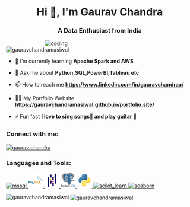<h1 align="center">Hi 👋, I'm Gaurav Chandra</h1>
<h3 align="center">A Data Enthusiast from India</h3>

<img align="right" alt="coding" width="400" src="https://media4.giphy.com/media/v1.Y2lkPTc5MGI3NjExYnp3cnViYzdmemFocWZvMWJxa2RwdWJsbzA3Z2J3YTRrMzFwN2pvYyZlcD12MV9naWZzX3NlYXJjaCZjdD1n/2IudUHdI075HL02Pkk/giphy.gif">

<p align="left"> <img src="https://komarev.com/ghpvc/?username=gauravchandramasiwal&label=Profile%20views&color=0e75b6&style=flat" alt="gauravchandramasiwal" /> </p>

- 🌱 I’m currently learning **Apache Spark and AWS**

- 💬 Ask me about **Python,SQL,PowerBI,Tableau etc**

- 📫 How to reach me **https://www.linkedin.com/in/gauravchandraa/**
  
- 🧑‍💻 My Portfolio Website **https://gauravchandramasiwal.github.io/portfolio.site/**

- ⚡ Fun fact **I love to sing songs🎵 and play guitar 🎸**

<h3 align="left">Connect with me:</h3>
<p align="left">
<a href="https://linkedin.com/in/gaurav chandra" target="blank"><img align="center" src="https://raw.githubusercontent.com/rahuldkjain/github-profile-readme-generator/master/src/images/icons/Social/linked-in-alt.svg" alt="gaurav chandra" height="30" width="40" /></a>
</p>

<h3 align="left">Languages and Tools:</h3>
<p align="left"> <a href="https://www.microsoft.com/en-us/sql-server" target="_blank" rel="noreferrer"> <img src="https://www.svgrepo.com/show/303229/microsoft-sql-server-logo.svg" alt="mssql" width="40" height="40"/> </a> <a href="https://www.mysql.com/" target="_blank" rel="noreferrer"> <img src="https://raw.githubusercontent.com/devicons/devicon/master/icons/mysql/mysql-original-wordmark.svg" alt="mysql" width="40" height="40"/> </a> <a href="https://pandas.pydata.org/" target="_blank" rel="noreferrer"> <img src="https://raw.githubusercontent.com/devicons/devicon/2ae2a900d2f041da66e950e4d48052658d850630/icons/pandas/pandas-original.svg" alt="pandas" width="40" height="40"/> </a> <a href="https://www.postgresql.org" target="_blank" rel="noreferrer"> <img src="https://raw.githubusercontent.com/devicons/devicon/master/icons/postgresql/postgresql-original-wordmark.svg" alt="postgresql" width="40" height="40"/> </a> <a href="https://www.python.org" target="_blank" rel="noreferrer"> <img src="https://raw.githubusercontent.com/devicons/devicon/master/icons/python/python-original.svg" alt="python" width="40" height="40"/> </a> <a href="https://scikit-learn.org/" target="_blank" rel="noreferrer"> <img src="https://upload.wikimedia.org/wikipedia/commons/0/05/Scikit_learn_logo_small.svg" alt="scikit_learn" width="40" height="40"/> </a> <a href="https://seaborn.pydata.org/" target="_blank" rel="noreferrer"> <img src="https://seaborn.pydata.org/_images/logo-mark-lightbg.svg" alt="seaborn" width="40" height="40"/> </a> </p>

<p><img align="left" src="https://github-readme-stats.vercel.app/api/top-langs?username=gauravchandramasiwal&show_icons=true&locale=en&layout=compact" alt="gauravchandramasiwal" /></p>

<p>&nbsp;<img align="center" src="https://github-readme-stats.vercel.app/api?username=gauravchandramasiwal&show_icons=true&locale=en" alt="gauravchandramasiwal" /></p>
<!---
GauravChandraMasiwal/GauravChandraMasiwal is a ✨ special ✨ repository because its `README.md` (this file) appears on your GitHub profile.
You can click the Preview link to take a look at your changes.
--->
